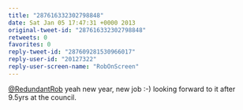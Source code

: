 ```yaml
---
title: "287616332302798848"
date: Sat Jan 05 17:47:31 +0000 2013
original-tweet-id: "287616332302798848"
retweets: 0
favorites: 0
reply-tweet-id: "287609281530966017"
reply-user-id: "20127322"
reply-user-screen-name: "RobOnScreen"
---
```

<a href="https://twitter.com/RedundantRob">@RedundantRob</a> yeah new year, new job :-) looking forward to it after 9.5yrs at the council.
